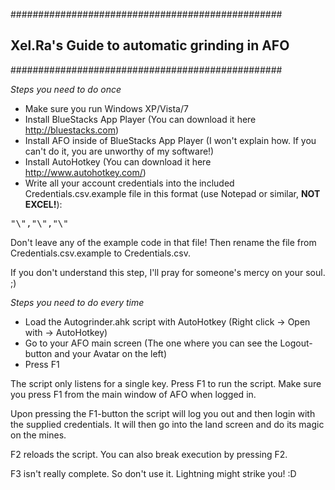 #################################################
## Xel.Ra's Guide to automatic grinding in AFO ##
#################################################

*Steps you need to do once*
* Make sure you run Windows XP/Vista/7
* Install BlueStacks App Player (You can download it here http://bluestacks.com)
* Install AFO inside of BlueStacks App Player (I won't explain how. If you can't do it, you are unworthy of my software!)
* Install AutoHotkey (You can download it here http://www.autohotkey.com/)
* Write all your account credentials into the included Credentials.csv.example file in this format (use Notepad or similar, **NOT EXCEL!**): 
<pre>"\<Account name\>","\<Password\>","\<Number of mines\>"</pre> Don't leave any of the example code in that file! Then rename the file from Credentials.csv.example to Credentials.csv.
If you don't understand this step, I'll pray for someone's mercy on your soul. ;)

*Steps you need to do every time*
* Load the Autogrinder.ahk script with AutoHotkey (Right click -> Open with -> AutoHotkey)
* Go to your AFO main screen (The one where you can see the Logout-button and your Avatar on the left)
* Press F1

The script only listens for a single key. Press F1 to run the script.
Make sure you press F1 from the main window of AFO when logged in.

Upon pressing the F1-button the script will log you out and then login with the supplied credentials. It will then go into the land screen and do its magic on the mines.

F2 reloads the script. You can also break execution by pressing F2.

F3 isn't really complete. So don't use it. Lightning might strike you! :D